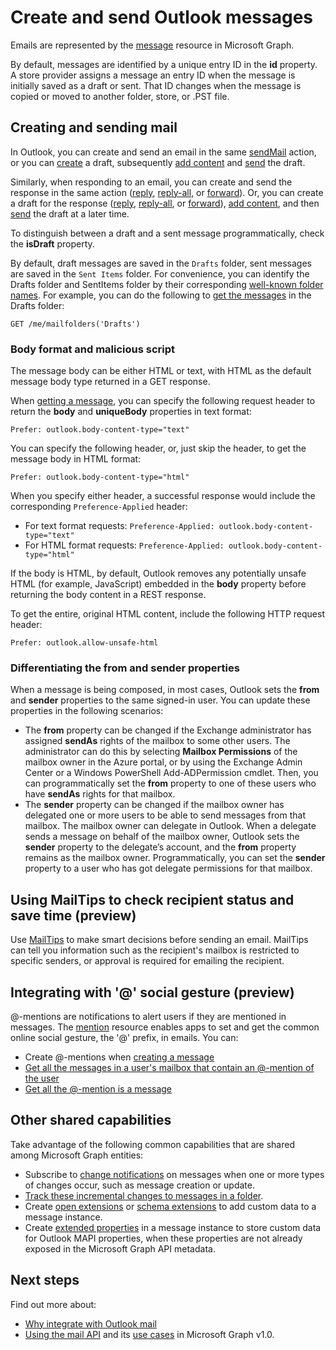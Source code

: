 # Create and send Outlook messages

Emails are represented by the [message](../api-reference/v1.0/resources/message.md) resource in Microsoft Graph.

By default, messages are identified by a unique entry ID in the **id** property. A store provider assigns a message an entry ID when the message is initially
saved as a draft or sent. That ID changes when the message is copied or moved to another folder, store, or .PST file.

## Creating and sending mail

In Outlook, you can create and send an email in the same [sendMail](../api-reference/v1.0/api/user_sendmail.md) action, or you can [create](../api-reference/v1.0/api/user_post_messages.md) a draft, subsequently [add content](../api-reference/v1.0/api/message_update.md) and [send](../api-reference/v1.0/api/message_send.md) the draft.

Similarly, when responding to an email, you can create and send the response in the same action ([reply](../api-reference/v1.0/api/message_reply.md), [reply-all](../api-reference/v1.0/api//message_replyall.md), or [forward](../api-reference/v1.0/api/message_forward.md)). Or, you can create a draft for the response ([reply](../api-reference/v1.0/api/message_createreply.md), [reply-all](../api-reference/v1.0/api//message_createreplyall.md), or [forward](../api-reference/v1.0/api/message_createforward.md)), [add content](../api-reference/v1.0/api/message_update.md), and then [send](../api-reference/v1.0/api/message_send.md) the draft at a later time.

To distinguish between a draft and a sent message programmatically, check the **isDraft** property.

By default, draft messages are saved in the `Drafts` folder, sent messages are saved in the `Sent Items` folder. For convenience, you can identify the Drafts folder and SentItems folder by their corresponding [well-known folder names](../api-reference/v1.0/resources/mailfolder.md#well-known-folder-names). For example, you can do the following to [get the messages](../api-reference/v1.0/api/user_list_messages.md) in the Drafts folder:

```http
GET /me/mailfolders('Drafts')
```

### Body format and malicious script

<!-- Remove the following 2 sections from the message.md topics
-->

The message body can be either HTML or text, with HTML as the default message body type returned in a GET response.

When [getting a message](../api-reference/v1.0/api/message_get.md), you can specify the following request header to return the **body** and **uniqueBody** properties in text format:

```http
Prefer: outlook.body-content-type="text"
```

You can specify the following header, or, just skip the header, to get the message body in HTML format:

```http
Prefer: outlook.body-content-type="html"
```

When you specify either header, a successful response would include the corresponding `Preference-Applied` header:

- For text format requests: `Preference-Applied: outlook.body-content-type="text"`
- For HTML format requests: `Preference-Applied: outlook.body-content-type="html"`

If the body is HTML, by default, Outlook removes any potentially unsafe HTML (for example, JavaScript) embedded in the **body** property before returning the body content in a REST response.

To get the entire, original HTML content, include the following HTTP request header:

```http
Prefer: outlook.allow-unsafe-html
```

### Differentiating the from and sender properties

When a message is being composed, in most cases, Outlook sets the **from** and **sender** properties to the same signed-in user. You can update these properties in the following scenarios:

- The **from** property can be changed if the Exchange administrator has assigned **sendAs** rights of the mailbox to some other users. The administrator can do this by selecting **Mailbox Permissions** of the mailbox owner in the Azure portal, or by using the Exchange Admin Center or a Windows PowerShell Add-ADPermission cmdlet. Then, you can programmatically set the **from** property to one of these users who have **sendAs** rights for that mailbox.
- The **sender** property can be changed if the mailbox owner has delegated one or more users to be able to send messages from that mailbox. The mailbox owner can delegate in Outlook. When a delegate sends a message on behalf of the mailbox owner, Outlook sets the **sender** property to the delegate’s account, and the **from** property remains as the mailbox owner. Programmatically, you can set the **sender** property to a user who has got delegate permissions for that mailbox.

## Using MailTips to check recipient status and save time (preview)

Use [MailTips](../api-reference/beta/resources/mailtips.md) to make smart decisions before sending an email.
MailTips can tell you information such as the recipient's mailbox is restricted to specific senders, or approval is required for emailing the recipient.

## Integrating with '@' social gesture (preview)

@-mentions are notifications to alert users if they are mentioned in messages. The [mention](../api-reference/beta/resources/mention.md) resource enables apps to set and get the common online social gesture, the '@' prefix, in emails.
You can:

- Create @-mentions when [creating a message](../api-reference/beta/api/user_post_messages.md#request-2)
- [Get all the messages in a user's mailbox that contain an @-mention of the user](../api-reference/beta/api/user_list_messages.md#request-2)
- [Get all the @-mention is a message](../api-reference/beta/api/message_get.md#request-2)

## Other shared capabilities

Take advantage of the following common capabilities that are shared among Microsoft Graph entities:

- Subscribe to [change notifications](../api-reference/v1.0/resources/webhooks.md) on messages when one or more types of changes occur, such as message creation or update.
- [Track these incremental changes to messages in a folder](delta_query_messages.md).
- Create [open extensions](extensibility_overview.md#open-extensions) or [schema extensions](extensibility_overview.md#schema-extensions) to add custom data to a message instance.
- Create [extended properties](../api-reference/v1.0/resources/extended-properties-overview.md) in a message instance to store custom data for Outlook MAPI properties, when these properties are not already exposed in the Microsoft Graph API metadata.

## Next steps

Find out more about:

- [Why integrate with Outlook mail](outlook-mail-concept-overview.md)
- [Using the mail API](../api-reference/v1.0/resources/mail_api_overview.md) and its [use cases](../api-reference/v1.0/resources/mail_api_overview.md#common-use-cases) in Microsoft Graph v1.0.


<!-- {
  "type": "#page.annotation",
  "suppressions": [
    "Error: /concepts/outlook-create-send-messages.md:
        BookmarkSkippedDocFileNotFound: Link '[creating a message](../api-reference/beta/api/user_post_messages.md#request-2)'.",
    "Error: /concepts/outlook-create-send-messages.md:
      BookmarkSkippedDocFileNotFound: Link '[Get all the messages in a user's mailbox that contain an @-mention of the user](../api-reference/beta/api/user_list_messages.md#request-2)'.",
    "Error: /concepts/outlook-create-send-messages.md:
      BookmarkSkippedDocFileNotFound: Link '[Get all the @-mention is a message](../api-reference/beta/api/message_get.md#request-2)'."
  ]
}-->
